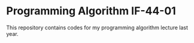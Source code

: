 # Programming Algorithm IF-44-01

This repository contains codes for my programming algorithm lecture last year.
